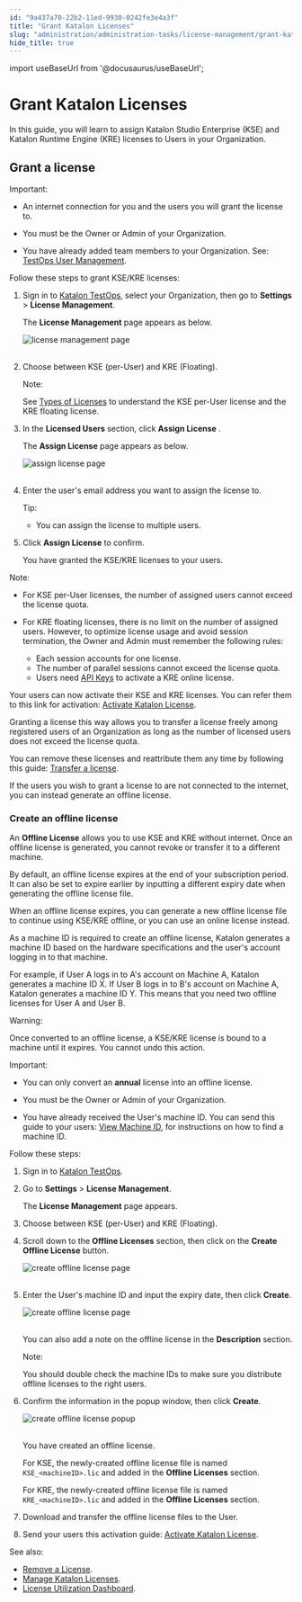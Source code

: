 ```yaml
---
id: "9a437a70-22b2-11ed-9930-0242fe3e4a3f"
title: "Grant Katalon Licenses"
slug: "administration/administration-tasks/license-management/grant-katalon-licenses"
hide_title: true
---
```

import useBaseUrl from '@docusaurus/useBaseUrl';

    

# <a id="id" class="anchor_top_offset"/><a id="ariaid-title1" class="anchor_top_offset"/>Grant Katalon Licenses

    
      
<p xmlns="http://www.w3.org/1999/xhtml" className="p">In this guide, you will learn to assign Katalon Studio   Enterprise (KSE) and Katalon Runtime Engine (KRE) licenses to Users   in your Organization.</p> 
    
  

## <a id="id_1" class="anchor_top_offset"/>Grant a license

<div xmlns="http://www.w3.org/1999/xhtml" className="note important note_important"><span className="note__title">Important:</span> 
  <ul className="ul"><li className="li">
      <p className="p">An internet connection for you and the users you will grant the license to.</p>
    </li><li className="li">
      <p className="p">You must be the Owner or Admin of your Organization.</p>
    </li><li className="li">
      <p className="p">You have already added team members to your Organization. See: <a className="xref" href="/administration/administration-tasks/user-management/manage-users#id_1">TestOps User Management</a>.</p>
    </li></ul>
</div>
<p xmlns="http://www.w3.org/1999/xhtml" className="p">Follow these steps to grant KSE/KRE licenses:</p> 
<ol xmlns="http://www.w3.org/1999/xhtml" className="ol"><li className="li">     <p className="p">Sign in to <a className="xref j-external-link" href="https://testops.katalon.io/login" target="_blank">Katalon TestOps</a>, select your Organization, then go to <strong className="ph b">Settings</strong> &gt; <strong className="ph b">License Management</strong>.</p>     <p className="p">The <strong className="ph b">License Management</strong> page appears as below.</p>     <p className="p"> <img className="image" src={useBaseUrl("https://github.com/katalon-studio/docs-images/raw/master/katalon-studio/docs/license-mgt/license-management-page-ui-mar2022.png")} alt="license management page" /><br /><br />     </p>   </li><li className="li">     <p className="p">Choose between KSE (per-User) and KRE (Floating).</p>     <div className="note note note_note"><span className="note__title">Note:</span>        <p className="p">See <a className="xref" href="/administration/katalon-studio-enterprise-and-katalon-runtime-engine-license/license-overview#id_1">Types of Licenses</a> to understand the KSE per-User license and the KRE floating license.</p>     </div>   </li><li className="li">     <p className="p">In the <strong className="ph b">Licensed Users</strong> section, click <strong className="ph b">Assign License</strong> .</p>     <p className="p">The <strong className="ph b">Assign License</strong> page appears as below.</p>     <p className="p"> <img className="image" src={useBaseUrl("https://github.com/katalon-studio/docs-images/raw/master/katalon-studio/docs/license-mgt/assign-license-page-ui-mar2022.png")} alt="assign license page" /><br /><br />     </p>   </li><li className="li">     <p className="p">Enter the user's email address you want to assign the license to.</p>     <div className="note tip note_tip"><span className="note__title">Tip:</span>        <ul className="ul"><li className="li">You can assign the license to multiple users.</li></ul>     </div>   </li><li className="li">     <p className="p">Click <strong className="ph b">Assign License</strong> to confirm.</p>     <p className="p">You have granted the KSE/KRE licenses to your users.</p>   </li></ol> 
<div xmlns="http://www.w3.org/1999/xhtml" className="note note note_note"><span className="note__title">Note:</span> 
  <ul className="ul"><li className="li">For KSE per-User licenses, the number of assigned users cannot exceed the license quota.</li><li className="li">
      <p className="p">For KRE floating licenses, there is no limit on the number of assigned users. However, to optimize license usage and avoid session termination, the Owner and Admin must remember the following rules:</p>
      <ul className="ul"><li className="li">Each session accounts for one license.</li><li className="li">The number of parallel sessions cannot exceed the license quota.</li><li className="li">Users need <a className="xref" href="/administration/settings/katalon-api-keys-in-katalon-studio">API Keys</a> to activate a KRE online license.</li></ul>
    </li></ul>
</div>
<p xmlns="http://www.w3.org/1999/xhtml" className="p">Your users can now activate their KSE and KRE licenses. You can refer them to this link for activation: <a className="xref" href="/administration/katalon-studio-enterprise-and-katalon-runtime-engine-license/activate-katalon-license">Activate Katalon License</a>.</p> 
<p xmlns="http://www.w3.org/1999/xhtml" className="p">Granting a license this way allows you to transfer a license freely among registered users of an Organization as long as the number of licensed users does not exceed the license quota.</p> 
<p xmlns="http://www.w3.org/1999/xhtml" className="p">You can remove these licenses and reattribute them any time by following this guide: <a className="xref" href="/administration/administration-tasks/license-management/manage-katalon-licenses#id_4">Transfer a license</a>.</p> 
<p xmlns="http://www.w3.org/1999/xhtml" className="p">If the users you wish to grant a license to are not connected to the internet, you can instead generate an offline license.</p> 

### <a id="id_2" class="anchor_top_offset"/>Create an offline license

<p xmlns="http://www.w3.org/1999/xhtml" className="p">An <strong className="ph b">Offline License</strong> allows you to use KSE and   KRE without internet. Once an offline license is generated, you   cannot revoke or transfer it to a different machine.</p> 
<p xmlns="http://www.w3.org/1999/xhtml" className="p">By default, an offline license expires at the end of your   subscription period. It can also be set to expire earlier by   inputting a different expiry date when generating the offline   license file.</p> 
<p xmlns="http://www.w3.org/1999/xhtml" className="p">When an offline license expires, you can generate a new offline   license file to continue using KSE/KRE offline, or you can use an   online license instead.</p> 
<p xmlns="http://www.w3.org/1999/xhtml" className="p">As a machine ID is required to create an offline license,   Katalon generates a machine ID based on the hardware specifications   and the user's account logging in to that machine.</p> 
<p xmlns="http://www.w3.org/1999/xhtml" className="p">For example, if User A logs in to A's account on Machine A,   Katalon generates a machine ID X. If User B logs in to B's account   on Machine A, Katalon generates a machine ID Y. This means that you   need two offline licenses for User A and User B.</p> 
<div xmlns="http://www.w3.org/1999/xhtml" className="note warning note_warning"><span className="note__title">Warning:</span> 
  <p className="p">Once converted to an offline license, a KSE/KRE license is bound
    to a machine until it expires. You cannot undo this action.</p>
</div>
<div xmlns="http://www.w3.org/1999/xhtml" className="note important note_important"><span className="note__title">Important:</span> 
  <ul className="ul"><li className="li">
      <p className="p">You can only convert an <strong className="ph b">annual</strong> license into an
        offline license.</p>
    </li><li className="li">
      <p className="p">You must be the Owner or Admin of your Organization.</p>
    </li><li className="li">
      <p className="p">You have already received the User's machine ID. You can send
        this guide to your users: <a className="xref" href="/administration/katalon-studio-enterprise-and-katalon-runtime-engine-license/view-machine-id">View
          Machine ID</a>, for instructions on how to find a machine ID.</p>
    </li></ul>
</div>
<p xmlns="http://www.w3.org/1999/xhtml" className="p">Follow these steps:</p> 
<ol xmlns="http://www.w3.org/1999/xhtml" className="ol"><li className="li">     <p className="p">Sign in to <a className="xref j-external-link" href="https://testops.katalon.io/login" target="_blank">Katalon         TestOps</a>.</p>   </li><li className="li">     <p className="p">Go to <strong className="ph b">Settings</strong> &gt; <strong className="ph b">License         Management</strong>.</p>     <p className="p">The <strong className="ph b">License Management</strong> page appears.</p>   </li><li className="li">     <p className="p">Choose between KSE (per-User) and KRE (Floating).</p>   </li><li className="li">     <p className="p">Scroll down to the <strong className="ph b">Offline Licenses</strong> section,       then click on the <strong className="ph b">Create Offline License</strong>       button.</p>     <p className="p">       <img className="image" src={useBaseUrl("https://github.com/katalon-studio/docs-images/raw/master/katalon-studio/docs/license-mgt/offline-license-button-2021decUI.png")} alt="create offline license page" /><br /><br />     </p>   </li><li className="li">     <p className="p">Enter the User's machine ID and input the expiry date, then       click <strong className="ph b">Create</strong>.</p>     <p className="p">       <img className="image" src={useBaseUrl("https://github.com/katalon-studio/docs-images/raw/master/katalon-studio/docs/license-mgt/create-offline-license-ui-mar2022.png")} alt="create offline license page" /><br /><br />     </p>     <p className="p">You can also add a note on the offline license in the       <strong className="ph b">Description</strong> section.</p>     <div className="note note note_note"><span className="note__title">Note:</span>        <p className="p">You should double check the machine IDs to make sure you         distribute offline licenses to the right users.</p>     </div>   </li><li className="li">     <p className="p">Confirm the information in the popup window, then click       <strong className="ph b">Create</strong>.</p>     <p className="p">       <img className="image" src={useBaseUrl("https://github.com/katalon-studio/docs-images/raw/master/katalon-studio/docs/license-mgt/create-an-offline-license-popup-ui-feb2022.PNG")} alt="create offline license popup" /><br /><br />     </p>     <p className="p">You have created an offline license.</p>     <p className="p">For KSE, the newly-created offline license file is named       <code className="ph codeph">KSE_&lt;machineID&gt;.lic</code> and added in the       <strong className="ph b">Offline Licenses</strong> section.</p>     <p className="p">For KRE, the newly-created offline license file is named       <code className="ph codeph">KRE_&lt;machineID&gt;.lic</code> and added in the       <strong className="ph b">Offline Licenses</strong> section.</p>   </li><li className="li">     <p className="p">Download and transfer the offline license files to the User.</p>   </li><li className="li">     <p className="p">Send your users this activation guide: <a className="xref" href="/administration/katalon-studio-enterprise-and-katalon-runtime-engine-license/activate-katalon-license">Activate         Katalon License</a>.</p>   </li></ol> 
<p xmlns="http://www.w3.org/1999/xhtml" className="p">See also:</p> 
<ul xmlns="http://www.w3.org/1999/xhtml" className="ul"><li className="li">     <a className="xref" href="/administration/administration-tasks/license-management/remove-a-license">Remove       a License</a>.</li><li className="li">     <a className="xref" href="/administration/administration-tasks/license-management/manage-katalon-licenses">Manage       Katalon Licenses</a>.</li><li className="li">     <a className="xref" href="/administration/administration-tasks/product-utilization/license-utilization-dashboard#id_1">License       Utilization Dashboard</a>.</li></ul> 
